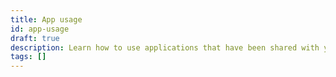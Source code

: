 ```yaml
---
title: App usage
id: app-usage
draft: true
description: Learn how to use applications that have been shared with you
tags: []
---
```

